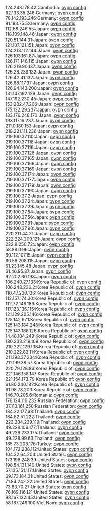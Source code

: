 124.248.178.42:Cambodia: [ovpn config](vpn/124_248_178_42.ovpn)  
62.133.35.246:Germany: [ovpn config](vpn/62_133_35_246.ovpn)  
78.142.193.246:Germany: [ovpn config](vpn/78_142_193_246.ovpn)  
91.193.75.5:Germany: [ovpn config](vpn/91_193_75_5.ovpn)  
112.68.246.55:Japan: [ovpn config](vpn/112_68_246_55.ovpn)  
118.109.148.46:Japan: [ovpn config](vpn/118_109_148_46.ovpn)  
120.51.144.31:Japan: [ovpn config](vpn/120_51_144_31.ovpn)  
121.107.121.151:Japan: [ovpn config](vpn/121_107_121_151.ovpn)  
124.213.112.144:Japan: [ovpn config](vpn/124_213_112_144.ovpn)  
126.103.161.87:Japan: [ovpn config](vpn/126_103_161_87.ovpn)  
126.171.146.115:Japan: [ovpn config](vpn/126_171_146_115.ovpn)  
126.219.90.137:Japan: [ovpn config](vpn/126_219_90_137.ovpn)  
126.28.239.132:Japan: [ovpn config](vpn/126_28_239_132.ovpn)  
126.42.41.132:Japan: [ovpn config](vpn/126_42_41_132.ovpn)  
126.88.117.37:Japan: [ovpn config](vpn/126_88_117_37.ovpn)  
126.94.143.200:Japan: [ovpn config](vpn/126_94_143_200.ovpn)  
131.147.192.129:Japan: [ovpn config](vpn/131_147_192_129.ovpn)  
147.192.230.45:Japan: [ovpn config](vpn/147_192_230_45.ovpn)  
153.232.47.206:Japan: [ovpn config](vpn/153_232_47_206.ovpn)  
175.132.29.237:Japan: [ovpn config](vpn/175_132_29_237.ovpn)  
183.176.248.170:Japan: [ovpn config](vpn/183_176_248_170.ovpn)  
193.117.16.237:Japan: [ovpn config](vpn/193_117_16_237.ovpn)  
211.0.180.153:Japan: [ovpn config](vpn/211_0_180_153.ovpn)  
218.221.111.236:Japan: [ovpn config](vpn/218_221_111_236.ovpn)  
219.100.37.110:Japan: [ovpn config](vpn/219_100_37_110.ovpn)  
219.100.37.118:Japan: [ovpn config](vpn/219_100_37_118.ovpn)  
219.100.37.119:Japan: [ovpn config](vpn/219_100_37_119.ovpn)  
219.100.37.126:Japan: [ovpn config](vpn/219_100_37_126.ovpn)  
219.100.37.165:Japan: [ovpn config](vpn/219_100_37_165.ovpn)  
219.100.37.166:Japan: [ovpn config](vpn/219_100_37_166.ovpn)  
219.100.37.169:Japan: [ovpn config](vpn/219_100_37_169.ovpn)  
219.100.37.174:Japan: [ovpn config](vpn/219_100_37_174.ovpn)  
219.100.37.177:Japan: [ovpn config](vpn/219_100_37_177.ovpn)  
219.100.37.179:Japan: [ovpn config](vpn/219_100_37_179.ovpn)  
219.100.37.190:Japan: [ovpn config](vpn/219_100_37_190.ovpn)  
219.100.37.2:Japan: [ovpn config](vpn/219_100_37_2.ovpn)  
219.100.37.24:Japan: [ovpn config](vpn/219_100_37_24.ovpn)  
219.100.37.29:Japan: [ovpn config](vpn/219_100_37_29.ovpn)  
219.100.37.54:Japan: [ovpn config](vpn/219_100_37_54.ovpn)  
219.100.37.56:Japan: [ovpn config](vpn/219_100_37_56.ovpn)  
219.100.37.81:Japan: [ovpn config](vpn/219_100_37_81.ovpn)  
219.100.37.90:Japan: [ovpn config](vpn/219_100_37_90.ovpn)  
220.211.44.21:Japan: [ovpn config](vpn/220_211_44_21.ovpn)  
222.224.209.121:Japan: [ovpn config](vpn/222_224_209_121.ovpn)  
222.8.250.72:Japan: [ovpn config](vpn/222_8_250_72.ovpn)  
58.89.0.96:Japan: [ovpn config](vpn/58_89_0_96.ovpn)  
60.112.107.15:Japan: [ovpn config](vpn/60_112_107_15.ovpn)  
60.56.208.115:Japan: [ovpn config](vpn/60_56_208_115.ovpn)  
61.23.145.48:Japan: [ovpn config](vpn/61_23_145_48.ovpn)  
61.46.95.37:Japan: [ovpn config](vpn/61_46_95_37.ovpn)  
92.202.60.198:Japan: [ovpn config](vpn/92_202_60_198.ovpn)  
106.240.27.133:Korea Republic of: [ovpn config](vpn/106_240_27_133.ovpn)  
106.248.236.2:Korea Republic of: [ovpn config](vpn/106_248_236_2.ovpn)  
110.47.230.136:Korea Republic of: [ovpn config](vpn/110_47_230_136.ovpn)  
112.157.174.30:Korea Republic of: [ovpn config](vpn/112_157_174_30.ovpn)  
112.72.146.189:Korea Republic of: [ovpn config](vpn/112_72_146_189.ovpn)  
117.123.136.115:Korea Republic of: [ovpn config](vpn/117_123_136_115.ovpn)  
121.129.205.146:Korea Republic of: [ovpn config](vpn/121_129_205_146.ovpn)  
125.142.67.1:Korea Republic of: [ovpn config](vpn/125_142_67_1.ovpn)  
125.143.184.248:Korea Republic of: [ovpn config](vpn/125_143_184_248.ovpn)  
125.143.188.126:Korea Republic of: [ovpn config](vpn/125_143_188_126.ovpn)  
14.48.104.249:Korea Republic of: [ovpn config](vpn/14_48_104_249.ovpn)  
180.233.219.109:Korea Republic of: [ovpn config](vpn/180_233_219_109.ovpn)  
210.222.129.138:Korea Republic of: [ovpn config](vpn/210_222_129_138.ovpn)  
210.222.82.11:Korea Republic of: [ovpn config](vpn/210_222_82_11.ovpn)  
211.193.37.234:Korea Republic of: [ovpn config](vpn/211_193_37_234.ovpn)  
211.199.38.57:Korea Republic of: [ovpn config](vpn/211_199_38_57.ovpn)  
220.79.128.86:Korea Republic of: [ovpn config](vpn/220_79_128_86.ovpn)  
221.146.158.147:Korea Republic of: [ovpn config](vpn/221_146_158_147.ovpn)  
221.154.173.79:Korea Republic of: [ovpn config](vpn/221_154_173_79.ovpn)  
61.80.240.182:Korea Republic of: [ovpn config](vpn/61_80_240_182.ovpn)  
61.98.78.203:Korea Republic of: [ovpn config](vpn/61_98_78_203.ovpn)  
146.70.205.6:Romania: [ovpn config](vpn/146_70_205_6.ovpn)  
176.124.116.232:Russian Federation: [ovpn config](vpn/176_124_116_232.ovpn)  
37.113.161.250:Russian Federation: [ovpn config](vpn/37_113_161_250.ovpn)  
184.22.177.68:Thailand: [ovpn config](vpn/184_22_177_68.ovpn)  
184.82.51.222:Thailand: [ovpn config](vpn/184_82_51_222.ovpn)  
223.204.239.119:Thailand: [ovpn config](vpn/223_204_239_119.ovpn)  
49.228.106.177:Thailand: [ovpn config](vpn/49_228_106_177.ovpn)  
49.228.233.175:Thailand: [ovpn config](vpn/49_228_233_175.ovpn)  
49.228.99.63:Thailand: [ovpn config](vpn/49_228_99_63.ovpn)  
185.73.203.176:Turkey: [ovpn config](vpn/185_73_203_176.ovpn)  
104.172.238.112:United States: [ovpn config](vpn/104_172_238_112.ovpn)  
104.32.64.204:United States: [ovpn config](vpn/104_32_64_204.ovpn)  
173.198.248.39:United States: [ovpn config](vpn/173_198_248_39.ovpn)  
198.54.131.140:United States: [ovpn config](vpn/198_54_131_140.ovpn)  
57.135.151.117:United States: [ovpn config](vpn/57_135_151_117.ovpn)  
69.173.184.31:United States: [ovpn config](vpn/69_173_184_31.ovpn)  
71.84.242.22:United States: [ovpn config](vpn/71_84_242_22.ovpn)  
73.83.70.27:United States: [ovpn config](vpn/73_83_70_27.ovpn)  
76.169.116.121:United States: [ovpn config](vpn/76_169_116_121.ovpn)  
98.167.132.45:United States: [ovpn config](vpn/98_167_132_45.ovpn)  
58.187.249.100:Viet Nam: [ovpn config](vpn/58_187_249_100.ovpn)  
